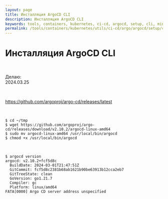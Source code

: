 ```yaml
---
layout: page
title: Инсталляция ArgoCD CLI
description: Инсталляция ArgoCD CLI
keywords: tools, containers, kubernetes, ci-cd, argocd, setup, cli, minikube
permalink: /tools/containers/kubernetes/utils/ci-cd/argo/argocd/setup/cli/
---
```


# Инсталляция ArgoCD CLI

<br/>

Делаю:  
2024.03.25

<br/>

https://github.com/argoproj/argo-cd/releases/latest

<br/>

```
$ cd ~/tmp
$ wget https://github.com/argoproj/argo-cd/releases/download/v2.10.2/argocd-linux-amd64
$ sudo mv argocd-linux-amd64 /usr/local/bin/argocd
$ chmod +x /usr/local/bin/argocd
```

<br/>

```
$ argocd version
argocd: v2.10.2+fcf5d8c
  BuildDate: 2024-03-01T21:47:51Z
  GitCommit: fcf5d8c2381b68ab1621b90be63913b12cca2eb7
  GitTreeState: clean
  GoVersion: go1.21.7
  Compiler: gc
  Platform: linux/amd64
FATA[0000] Argo CD server address unspecified
```
